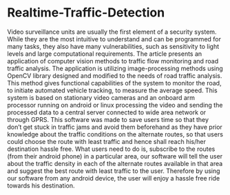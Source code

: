 Realtime-Traffic-Detection
==========================

Video surveillance units are usually the first element of a security system. While they are the most intuitive to understand and can be programmed for many tasks, they also have many vulnerabilities, such as sensitivity to light levels and large computational requirements.   The article presents an application of computer vision methods to traffic flow monitoring and road traffic analysis. The application is utilizing image-processing methods using OpenCV library designed and modified to the needs of road traffic analysis. This method gives functional capabilities of the system to monitor the road, to initiate automated vehicle tracking, to measure the average speed. This system is based on stationary video cameras and an onboard arm processor running on android or linux processing the video and sending the processed data to a central server connected to wide area network or through GPRS.  This software was made to save users time so that they don’t get stuck in traffic jams and avoid them beforehand as they have prior knowledge about the traffic conditions on the alternate routes, so that users could choose the route with least traffic and hence shall reach his/her destination hassle free.  What users need to do is, subscribe to the routes (from their android phone) in a particular area, our software will tell the user about the traffic density in each of the alternate routes available in that area and suggest the best route with least traffic to the user.  Therefore by using our software from any android device, the user will enjoy a hassle free ride towards his destination.
